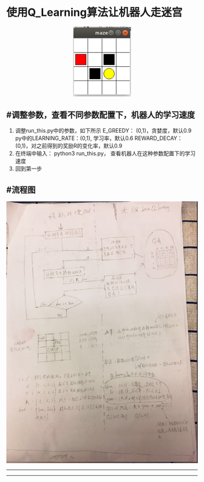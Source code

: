 使用Q_Learning算法让机器人走迷宫
=== 
<p align="center">
    <img width="30%"
       src="https://github.com/guofengqian/learning/blob/master/ReinforcementLearning/Q_learning_maze/pictures/maze.png" style="max-width:100%;">
  <br />


#调整参数，查看不同参数配置下，机器人的学习速度
---
1. 调整run_this.py中的参数，如下所示
    E_GREEDY：           (0,1)，贪婪度，默认0.9
    py中的LEARNING_RATE：(0,1), 学习率，默认0.6
    REWARD_DECAY：       (0,1)，对之前得到的奖励R的变化率，默认0.9      
2. 在终端中输入： python3 run_this.py，  查看机器人在这种参数配置下的学习速度
3. 回到第一步

#流程图
---
![](pictures/flowChart.png)
***
***

  <br />
  


